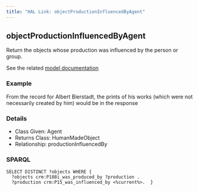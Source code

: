 ```yaml
---
title: "HAL Link: objectProductionInfluencedByAgent"
---
```


## objectProductionInfluencedByAgent

Return the objects whose production was influenced by the person or group.

See the related [model documentation](/model/object/production/#inspirations-studies-or-copies)

### Example

From the record for Albert Bierstadt, the prints of his works (which were not necessarily created by him) would be in the response


### Details

* Class Given: Agent
* Returns Class: HumanMadeObject
* Relationship: productionInfluencedBy


### SPARQL
```
SELECT DISTINCT ?objects WHERE {
  ?objects crm:P108i_was_produced_by ?production .
  ?production crm:P15_was_influenced_by <%current%>.  }
```

